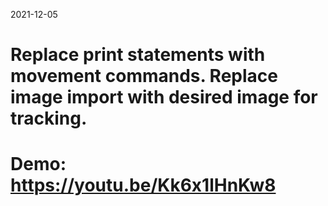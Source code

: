 2021-12-05
# Replace print statements with movement commands. Replace image import with desired image for tracking.
# Demo: https://youtu.be/Kk6x1lHnKw8
